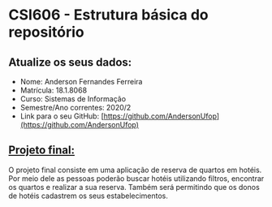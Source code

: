 # **CSI606 - Estrutura básica do repositório**

## Atualize os seus dados:

- Nome: Anderson Fernandes Ferreira
- Matrícula: 18.1.8068
- Curso: Sistemas de Informação
- Semestre/Ano correntes: 2020/2
- Link para o seu GitHub: [https://github.com/AndersonUfop](https://github.com/AndersonUfop)

## [Projeto final:](./Projeto/README.md)

O projeto final consiste em uma aplicação de reserva de quartos em hotéis. Por meio dele as pessoas poderão buscar hotéis utilizando filtros, encontrar os quartos e realizar a sua reserva.
Também será permitindo que os donos de hotéis cadastrem os seus estabelecimentos.
